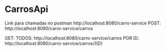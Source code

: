 # CarrosApi

Link para chamadas no postman http://localhost:8080/carro-service
POST: http://localhost:8080/carro-service/carros

GET: 
TODOS: http://localhost:8080/carro-service/carros
POR ID: http://localhost:8080/carro-service/carros/{ID}

